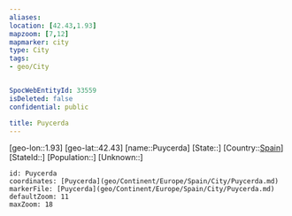 ```yaml
---
aliases: 
location: [42.43,1.93]
mapzoom: [7,12] 
mapmarker: city 
type: City
tags:
- geo/City


SpocWebEntityId: 33559
isDeleted: false
confidential: public

title: Puycerda
---
```

[geo-lon::1.93]
[geo-lat::42.43]
[name::Puycerda]
[State::]
[Country::[Spain](geo/Continent/Europe/Spain.md)]
[StateId::]
[Population::]
[Unknown::]


```leaflet
id: Puycerda
coordinates: [Puycerda](geo/Continent/Europe/Spain/City/Puycerda.md)
markerFile: [Puycerda](geo/Continent/Europe/Spain/City/Puycerda.md)
defaultZoom: 11 
maxZoom: 18
```


